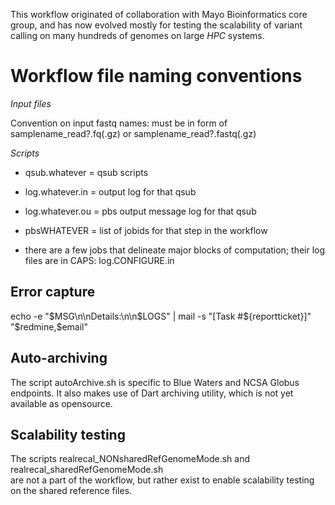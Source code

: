 This workflow originated of collaboration with Mayo Bioinformatics core group, 
and has now evolved mostly for testing the scalability of variant calling on many hundreds of genomes on large *HPC* systems.

# Workflow file naming conventions

*Input files*

Convention on input fastq names: must be in form of samplename_read?.fq(.gz) or samplename_read?.fastq(.gz)

*Scripts*

* qsub.whatever = qsub scripts
* log.whatever.in = output log for that qsub
* log.whatever.ou = pbs output message log for that qsub
* pbsWHATEVER = list of jobids for that step in the workflow 

* there are a few jobs that delineate major blocks of computation; their log files are in CAPS:
log.CONFIGURE.in

## Error capture

echo -e "$MSG\n\nDetails:\n\n$LOGS" | mail -s "[Task #${reportticket}]" "$redmine,$email"

## Auto-archiving

The script autoArchive.sh is specific to Blue Waters and NCSA Globus endpoints.
It also makes use of Dart archiving utility, which is not yet available as opensource. 


## Scalability testing

The scripts
 realrecal_NONsharedRefGenomeMode.sh
    and
 realrecal_sharedRefGenomeMode.sh    
are not a part of the workflow, but rather exist to enable scalability testing on the shared reference files.
